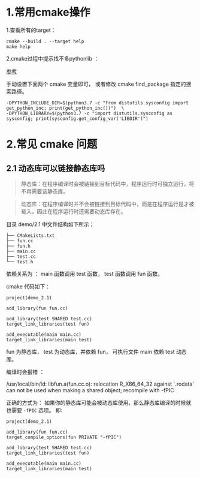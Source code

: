 
# 1.常用cmake操作
1.查看所有的target：  
```shell
cmake --build . --target help  
make help
```

2.cmake过程中提示找不多pythonlib ：

[参考](https://stackoverflow.com/questions/24174394/cmake-is-not-able-to-find-python-libraries)

手动设置下面两个 cmake 变量即可， 或者修改 cmake find_package 指定的搜索路径。
```shell
-DPYTHON_INCLUDE_DIR=$(python3.7 -c "from distutils.sysconfig import get_python_inc; print(get_python_inc())")  \
-DPYTHON_LIBRARY=$(python3.7 -c "import distutils.sysconfig as sysconfig; print(sysconfig.get_config_var('LIBDIR')")
```
     
# 2.常见 cmake 问题
## 2.1 动态库可以链接静态库吗

> 静态库：在程序编译时会被链接到⽬标代码中，程序运⾏时可独立运行，将不再需要该静态库。

> 动态库：在程序编译时并不会被链接到⽬标代码中，⽽是在程序运⾏是才被载⼊，因此在程序运⾏时还需要动态库存在。

目录 demo/2.1 中文件结构如下所示；
```shell
├── CMakeLists.txt
├── fun.cc
├── fun.h
├── main.cc
├── test.cc
└── test.h
```

依赖关系为 ： main 函数调用 test 函数， test 函数调用 fun 函数。

cmake 代码如下：
```shell
project(demo_2.1)

add_library(fun fun.cc)

add_library(test SHARED test.cc)
target_link_libraries(test fun)

add_executable(main main.cc)
target_link_libraries(main test)
```
fun 为静态库， test 为动态库，并依赖 fun， 可执行文件 main 依赖 test 动态库。 

编译时会报错 ：

  /usr/local/bin/ld: libfun.a(fun.cc.o): relocation R_X86_64_32 against `.rodata' can not be used when making a shared object; recompile with -fPIC

正确的方式为： 如果你的静态库可能会被动态库使用，那么静态库编译的时候就也需要 `-fPIC` 选项。
即:
```shell
project(demo_2.1)

add_library(fun fun.cc)
target_compile_options(fun PRIVATE "-fPIC")

add_library(test SHARED test.cc)
target_link_libraries(test fun)

add_executable(main main.cc)
target_link_libraries(main test)

```
